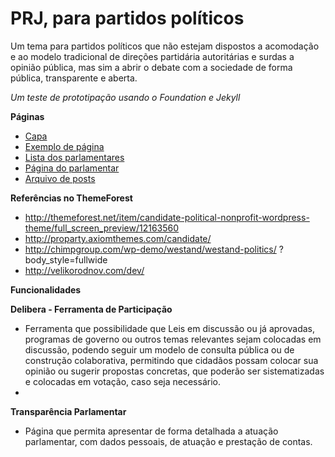 # PRJ, para partidos políticos

Um tema para partidos políticos que não estejam dispostos a acomodação e ao modelo tradicional de direções partidária autoritárias e surdas a opinião pública, mas sim a abrir o debate com a sociedade de forma pública, transparente e aberta.

*Um teste de prototipação usando o Foundation e Jekyll*

**Páginas**   

* [Capa](https://campanhacompleta.github.io/prj)
* [Exemplo de página](https://campanhacompleta.github.io/prj/page)
* [Lista dos parlamentares](https://campanhacompleta.github.io/prj/parlamentares)
* [Página do parlamentar](https://campanhacompleta.github.io/prj/parlamentar)
* [Arquivo de posts](https://campanhacompleta.github.io/prj/archive)

**Referências no ThemeForest**   

* http://themeforest.net/item/candidate-political-nonprofit-wordpress-theme/full_screen_preview/12163560
* http://proparty.axiomthemes.com/candidate/
* http://chimpgroup.com/wp-demo/westand/westand-politics/
?body_style=fullwide
* http://velikorodnov.com/dev/

**Funcionalidades**

**Delibera - Ferramenta de Participação**
 - Ferramenta que possibilidade que Leis em discussão ou já aprovadas, programas de governo ou outros temas relevantes sejam colocadas em discussão, podendo seguir um modelo de consulta pública ou de construção colaborativa, permitindo que cidadãos possam colocar sua opinião ou sugerir propostas concretas, que poderão ser sistematizadas e colocadas em votação, caso seja necessário.
 - 
 **Transparência Parlamentar** 
 - Página que permita apresentar de forma detalhada a atuação parlamentar, com dados pessoais, de atuação e prestação de contas. 
